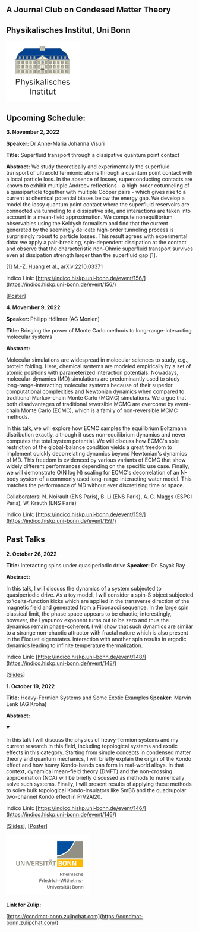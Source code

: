 ## A Journal Club on Condesed Matter Theory
## Physikalisches Institut, Uni Bonn

![Thumbnail](institutelogo.png)


## Upcoming Schedule:


**3. November 2, 2022**

**Speaker:**  Dr Anne-Maria Johanna Visuri

**Title:** Superfluid transport through a dissipative quantum point contact

**Abstract:** We study theoretically and experimentally the superfluid transport of ultracold fermionic atoms through a quantum point contact with a local particle loss. In the absence of losses, superconducting contacts are known to exhibit multiple Andreev reflections - a high-order cotunneling of a quasiparticle together with multiple Cooper pairs - which gives rise to a current at chemical potential biases below the energy gap. We develop a model the lossy quantum point contact where the superfluid reservoirs are connected via tunneling to a dissipative site, and interactions are taken into account in a mean-field approximation. We compute nonequilibrium observables using the Keldysh formalism and find that the current generated by the seemingly delicate high-order tunneling process is surprisingly robust to particle losses. This result  agrees with experimental data: we apply a pair-breaking, spin-dependent dissipation at the contact and observe that the characteristic non-Ohmic superfluid transport survives even at dissipation strength larger than the superfluid gap [1].

[1] M.-Z. Huang et al., arXiv:2210.03371


Indico Link: [https://indico.hiskp.uni-bonn.de/event/156/](https://indico.hiskp.uni-bonn.de/event/156/)

[[Poster](https://sagnikiiser.github.io/CondMat-Bonn/JC-Poster-Anne-Maria.pdf)]




**4. Movember 9, 2022**

**Speaker:**  Philipp Höllmer (AG Monien)

**Title:** Bringing the power of Monte Carlo methods to long-range-interacting molecular systems

**Abstract:** 

Molecular simulations are widespread in molecular sciences to study, e.g., protein folding. Here, chemical systems are modeled empirically by a set of atomic positions with parameterized interaction potentials. Nowadays, molecular-dynamics (MD) simulations are predominantly used to study long-range-interacting molecular systems because of their superior computational complexities and Newtonian dynamics when compared to traditional Markov-chain Monte Carlo (MCMC) simulations. We argue that both disadvantages of traditional reversible MCMC are overcome by event-chain Monte Carlo (ECMC), which is a family of non-reversible MCMC methods.

In this talk, we will explore how ECMC samples the equilibrium Boltzmann distribution exactly, although it uses non-equilibrium dynamics and never computes the total system potential. We will discuss how ECMC's sole restriction of the global-balance condition yields a great freedom to implement quickly decorrelating dynamics beyond Newtonian's dynamics of MD. This freedom is evidenced by various variants of ECMC that show widely different performances depending on the specific use case. Finally, we will demonstrate O(N log N) scaling for ECMC's decorrelation of an N-body system of a commonly used long-range-interacting water model. This matches the performance of MD without ever discretizing time or space.

Collaborators: N. Noirault (ENS Paris), B. Li (ENS Paris), A. C. Maggs (ESPCI Paris), W. Krauth (ENS Paris)


Indico Link: [https://indico.hiskp.uni-bonn.de/event/159/](https://indico.hiskp.uni-bonn.de/event/159/)








## Past Talks

**2. October 26, 2022**



**Title:** Interacting spins under quasiperiodic drive
**Speaker:** Dr. Sayak Ray

**Abstract:** 


In this talk, I will discuss the dynamics of a system subjected to quasiperiodic drive. As a toy model, I will consider a spin-S object subjected to \delta-function kicks which are applied in the transverse direction of the magnetic field and generated from a Fibonacci sequence. In the large spin classical limit, the phase space appears to be chaotic; interestingly, however, the Lyapunov exponent turns out to be zero and thus the dynamics remain phase-coherent. I will show that such dynamics are similar to a strange non-chaotic attractor with fractal nature which is also present in the Floquet eigenstates. Interaction with another spin results in ergodic dynamics leading to infinite temperature thermalization.


Indico Link: [https://indico.hiskp.uni-bonn.de/event/148/](https://indico.hiskp.uni-bonn.de/event/148/)


[[Slides](https://sagnikiiser.github.io/CondMat-Bonn/Slides-Sayak.pdf)]



**1. October 19, 2022**


**Title:** Heavy-Fermion Systems and Some Exotic Examples 
**Speaker:** Marvin Lenk (AG Kroha)

**Abstract:**
<details open>
<summary></summary>
<br>  
In this talk I will discuss the physics of heavy-fermion systems and my current research in this field, including topological systems and exotic effects in this category. Starting from simple concepts in condensed matter theory and quantum mechanics, I will briefly explain the origin of the Kondo effect and how heavy Kondo-bands can form in real-world alloys. In that context, dynamical mean-field theory (DMFT) and the non-crossing approximation (NCA) will be briefly discussed as methods to numerically solve such systems. Finally, I will present results of applying these methods to solve bulk topological Kondo-insulators like SmB6 and the quadrupolar two-channel Kondo effect in PrV2Al20.
</details>

Indico Link: [https://indico.hiskp.uni-bonn.de/event/146/](https://indico.hiskp.uni-bonn.de/event/146/)

[[Slides](https://sagnikiiser.github.io/CondMat-Bonn/Slides-Marvin.pdf)],
[[Poster](https://sagnikiiser.github.io/CondMat-Bonn/JC-Poster.pdf)]


![Thumbnail](logo.png)


**Link for Zulip:**

[https://condmat-bonn.zulipchat.com](https://condmat-bonn.zulipchat.com/)




